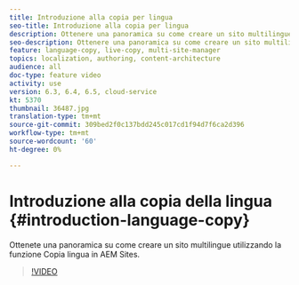 ```yaml
---
title: Introduzione alla copia per lingua
seo-title: Introduzione alla copia per lingua
description: Ottenere una panoramica su come creare un sito multilingue utilizzando Language Copy in  AEM Sites
seo-description: Ottenere una panoramica su come creare un sito multilingue utilizzando Language Copy in  AEM Sites
feature: language-copy, live-copy, multi-site-manager
topics: localization, authoring, content-architecture
audience: all
doc-type: feature video
activity: use
version: 6.3, 6.4, 6.5, cloud-service
kt: 5370
thumbnail: 36487.jpg
translation-type: tm+mt
source-git-commit: 309bed2f0c137bdd245c017cd1f94d7f6ca2d396
workflow-type: tm+mt
source-wordcount: '60'
ht-degree: 0%

---
```



# Introduzione alla copia della lingua {#introduction-language-copy}

Ottenete una panoramica su come creare un sito multilingue utilizzando la funzione Copia lingua in  AEM Sites.

>[!VIDEO](https://video.tv.adobe.com/v/36487?quality=12&learn=on)
